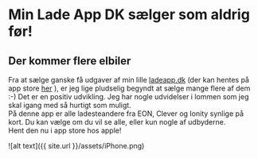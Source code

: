 # Min Lade App DK sælger som aldrig før! 
## Der kommer flere elbiler

Fra at sælge ganske få udgaver af min lille [ladeapp.dk](http://ladeapp.dk) (der kan hentes på app store [her](https://itunes.apple.com/us/app/ladeapp-dk/id1436754873?ls=1&mt=8) ), er jeg lige pludselig begyndt at sælge mange flere af dem :-) Det er en positiv udvikling. Jeg har nogle udvidelser i lommen som jeg skal igang med så hurtigt som muligt.  
På denne app er alle ladesteandere fra EON, Clever og Ionity synlige på kort. Du kan vælge om du vil se alle, eller kun nogle af udbyderne.  
Hent den nu i app store hos apple!  

![alt text]({{ site.url }}/assets/iPhone.png)

